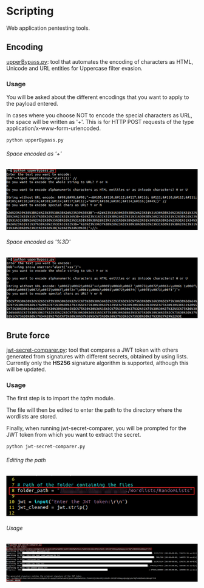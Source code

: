 # Scripting

Web application pentesting tools.

## Encoding

[upperBypass.py](../main/upperBypass.py): tool that automates the encoding of characters as HTML, Unicode and URL entities for Uppercase filter evasion.

### Usage

You will be asked about the different encodings that you want to apply to the payload entered. 

In cases where you choose NOT to encode the special characters as URL, the space will be written as '+'. This is for HTTP POST requests of the type application/x-www-form-urlencoded.

```
python upperBypass.py
```

###### Space encoded as '+'

![alt text](https://github.com/daparicio8383/Scripting/blob/main/Images/upperBypass1.png "space encoded as '+'")


###### Space encoded as '%3D'

![alt text](https://github.com/daparicio8383/Scripting/blob/main/Images/upperBypass2.png "space encoded as '%3D'")


## Brute force

[jwt-secret-comparer.py](../main/jwt-secret-comparer.py): tool that compares a JWT token with others generated from signatures with different secrets, obtained by using lists. Currently only the **HS256** signature algorithm is supported, although this will be updated.

### Usage

The first step is to import the *tqdm* module.

The file will then be edited to enter the path to the directory where the wordlists are stored.

Finally, when running jwt-secret-comparer, you will be prompted for the JWT token from which you want to extract the secret.

```
python jwt-secret-comparer.py
```

###### Editing the path

![alt text](https://github.com/daparicio8383/Scripting/blob/main/Images/jwt-secret-comparer1.png "Editing the path")

###### Usage

![alt text](https://github.com/daparicio8383/Scripting/blob/main/Images/jwt-secret-comparer2.png "Usage")


